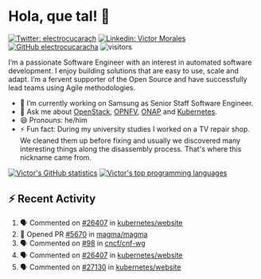 # Hola, que tal! 👋

[![Twitter: electrocucarach](https://img.shields.io/twitter/follow/electrocucarach?style=social)](https://twitter.com/electrocucarach)
[![Linkedin: Victor Morales](https://img.shields.io/badge/-VictorMorales-blue?style=flat-square&logo=Linkedin&logoColor=white&link=https://www.linkedin.com/in/electrocucaracha/)](https://www.linkedin.com/in/electrocucaracha/)
[![GitHub electrocucaracha](https://img.shields.io/github/followers/electrocucaracha?label=follow&style=social)](https://github.com/electrocucaracha)
![visitors](https://visitor-badge.glitch.me/badge?page_id=electrocucaracha.electrocucaracha)

I’m a passionate Software Engineer with an interest in automated
software development. I enjoy building solutions that are easy to use,
scale and adapt. I’m a fervent supporter of the Open Source and have
successfully lead teams using Agile methodologies.

- 🔭 I’m currently working on Samsung as Senior Staff Software
Engineer.
- 💬 Ask me about [OpenStack](https://www.openstack.org/),
[OPNFV](https://www.opnfv.org/), [ONAP](https://www.onap.org/) and
[Kubernetes](https://kubernetes.io/).
- 😄 Pronouns: he/him
- ⚡ Fun fact: During my university studies I worked on a TV repair
shop. We cleaned them up before fixing and usually we discovered many
interesting things along the disassembly process. That's where this
nickname came from.

[![Victor's GitHub statistics](https://github-readme-stats.vercel.app/api?username=electrocucaracha)](https://github.com/anuraghazra/github-readme-stats#github-stats-card)
[![Victor's top programming languages](https://github-readme-stats.vercel.app/api/top-langs/?username=electrocucaracha)](https://github.com/anuraghazra/github-readme-stats#top-languages-card)

## :zap: Recent Activity

<!--START_SECTION:activity-->
1. 🗣 Commented on [#26407](https://github.com/kubernetes/website/issues/26407) in [kubernetes/website](https://github.com/kubernetes/website)
2. 💪 Opened PR [#5670](https://github.com/magma/magma/pull/5670) in [magma/magma](https://github.com/magma/magma)
3. 🗣 Commented on [#98](https://github.com/cncf/cnf-wg/issues/98) in [cncf/cnf-wg](https://github.com/cncf/cnf-wg)
4. 🗣 Commented on [#26407](https://github.com/kubernetes/website/issues/26407) in [kubernetes/website](https://github.com/kubernetes/website)
5. 🗣 Commented on [#27130](https://github.com/kubernetes/website/issues/27130) in [kubernetes/website](https://github.com/kubernetes/website)
<!--END_SECTION:activity-->
